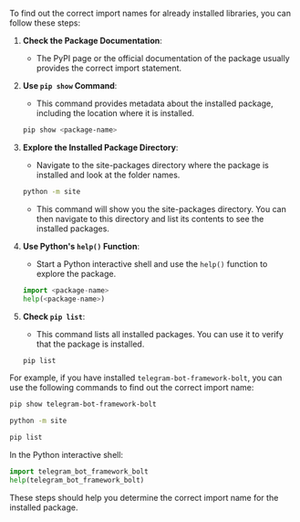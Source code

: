 To find out the correct import names for already installed libraries, you can follow these steps:

1. **Check the Package Documentation**:

   - The PyPI page or the official documentation of the package usually provides the correct import statement.
2. **Use `pip show` Command**:

   - This command provides metadata about the installed package, including the location where it is installed.

   ```sh
   pip show <package-name>
   ```
3. **Explore the Installed Package Directory**:

   - Navigate to the site-packages directory where the package is installed and look at the folder names.

   ```sh
   python -m site
   ```

   - This command will show you the site-packages directory. You can then navigate to this directory and list its contents to see the installed packages.
4. **Use Python's `help()` Function**:

   - Start a Python interactive shell and use the `help()` function to explore the package.

   ```python
   import <package-name>
   help(<package-name>)
   ```
5. **Check `pip list`**:

   - This command lists all installed packages. You can use it to verify that the package is installed.

   ```sh
   pip list
   ```

For example, if you have installed `telegram-bot-framework-bolt`, you can use the following commands to find out the correct import name:

```sh
pip show telegram-bot-framework-bolt
```

```sh
python -m site
```

```sh
pip list
```

In the Python interactive shell:

```python
import telegram_bot_framework_bolt
help(telegram_bot_framework_bolt)
```

These steps should help you determine the correct import name for the installed package.
